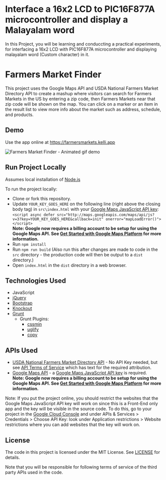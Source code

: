 # Interface a 16x2 LCD to PIC16F877A microcontroller and display a Malayalam word

In this Project, you will be learning and conduccting a practical experiments, for interfacing a 16x2 LCD with PIC16F877A microcontroller and displaying malayalam word (Custom character) in it.

# Farmers Market Finder

This project uses the Google Maps API and USDA National Farmers Market Directory API to create a mashup where visitors can search for Farmers Markets in the US by entering a zip code, then Farmers Markets near that zip code will be shown on the map. You can click on a marker or an item in the result list to view more info about the market such as address, schedule, and products.

## Demo

Use the app online at https://farmersmarkets.kelli.app

![Farmers Market Finder - Animated gif demo](src/img.gif)

## Run Project Locally

Assumes local installation of [Node.js](https://nodejs.org)

To run the project locally:

* Clone or fork this repository.
* Update `YOUR_KEY_GOES_HERE` on the following line (right above the closing body tag) in `src\index.html` with your [Google Maps JavaScript API key](https://developers.google.com/maps/documentation/javascript/get-api-key):<br>
`<script async defer src="http://maps.googleapis.com/maps/api/js?v=3?key=YOUR_KEY_GOES_HERE&callback=init" onerror="mapLoadError()"></script>`  
__Note: Google now requires a billing account to be setup for using the Google Maps API. See [Get Started with Google Maps Platform](https://developers.google.com/maps/gmp-get-started) for more information.__
* Run `npm install`
* Run `npm run build` (Also run this after changes are made to code in the `src` directory - the production code will then be output to a `dist` directory.)
* Open `index.html` in the `dist` directory in a web browser.

## Technologies Used
* JavaScript
* [jQuery](https://jquery.com)
* [Bootstrap](http://getbootstrap.com)
* [Knockout](https://knockoutjs.com)
* [Grunt](http://gruntjs.com)
  * Grunt Plugins:
    * [cssmin](https://github.com/gruntjs/grunt-contrib-cssmin)
    * [uglify](https://github.com/gruntjs/grunt-contrib-uglify)
    * [copy](https://github.com/gruntjs/grunt-contrib-copy)


## APIs Used
* [USDA National Farmers Market Directory API](https://search.ams.usda.gov/farmersmarkets/v1/svcdesc.html) - No API Key needed, but see [API Terms of Service](https://search.ams.usda.gov/farmersmarkets/v1/APITOS.html) which has text for the required attribution.
* [Google Maps API](https://developers.google.com/maps/documentation/javascript/tutorial) - a [Google Maps JavaScript API key](https://developers.google.com/maps/documentation/javascript/get-api-key) is required.  
__Note: Google now requires a billing account to be setup for using the Google Maps API. See [Get Started with Google Maps Platform](https://developers.google.com/maps/gmp-get-started) for more information.__

Note: If you put the project online, you should restrict the websites that the Google Maps JavaScript API key will work on since this is a Front-End only app and the key will be visible in the source code. To do this, go to your project in the [Google Cloud Console](https://console.cloud.google.com) and under APIs & Services > Credentials > Choose API Key: look under Application restrictions > Website restrictions where you can add websites that the key will work on.

## License

The code in this project is licensed under the MIT License. See [LICENSE](LICENSE) for details.

Note that you will be responsible for following terms of service of the third party APIs used in the code. 


